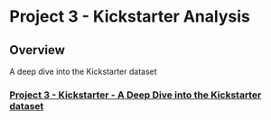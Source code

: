# Project 3 - Kickstarter Analysis

## Overview


A deep dive into the Kickstarter dataset


### [Project 3 - Kickstarter - A Deep Dive into the Kickstarter dataset](https://stevemendozajr.github.io/project-3-kickstarter/index.html)


